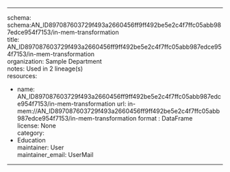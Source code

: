 


---  
schema: schema:AN_ID897087603729f493a2660456ff9ff492be5e2c4f7ffc05abb987edce954f7153/in-mem-transformation  
title: AN_ID897087603729f493a2660456ff9ff492be5e2c4f7ffc05abb987edce954f7153/in-mem-transformation  
organization: Sample Department  
notes: Used in 2 lineage(s)  
resources:  
  - name: AN_ID897087603729f493a2660456ff9ff492be5e2c4f7ffc05abb987edce954f7153/in-mem-transformation 
    url: in-mem://AN_ID897087603729f493a2660456ff9ff492be5e2c4f7ffc05abb987edce954f7153/in-mem-transformation 
    format : DataFrame  
license: None  
category:
  - Education  
maintainer: User  
maintainer_email: UserMail  
---